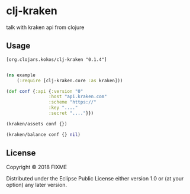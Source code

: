 # clj-kraken

talk with kraken api from clojure

## Usage

```
[org.clojars.kokos/clj-kraken "0.1.4"]
```

```clojure

(ns example
    (:require [clj-kraken.core :as kraken]))

(def conf {:api {:version "0"
                :host "api.kraken.com"
                :scheme "https://"
                :key "...."
                :secret "...."}})

(kraken/assets conf {})

(kraken/balance conf {} nil)


```

## License

Copyright © 2018 FIXME

Distributed under the Eclipse Public License either version 1.0 or (at
your option) any later version.
